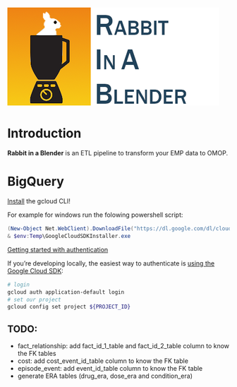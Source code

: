 ![Rabbit in a Blender logo](resources/img/rabbitinablenderlogo.png)
===========

Introduction
========
**Rabbit in a Blender** is an ETL pipeline to transform your EMP data to OMOP.


BigQuery
========

[Install](https://cloud.google.com/sdk/docs/install-sdk#installing_the_latest_version) the gcloud CLI!

For example for windows run the folowing powershell script:
```powershell
(New-Object Net.WebClient).DownloadFile("https://dl.google.com/dl/cloudsdk/channels/rapid/GoogleCloudSDKInstaller.exe", "$env:Temp\GoogleCloudSDKInstaller.exe")
& $env:Temp\GoogleCloudSDKInstaller.exe
```

[Getting started with authentication](https://cloud.google.com/docs/authentication/getting-started)


If you’re developing locally, the easiest way to authenticate is [using the Google Cloud SDK](https://googleapis.dev/python/google-api-core/1.19.1/auth.html#overview):
```bash
# login
gcloud auth application-default login
# set our project
gcloud config set project ${PROJECT_ID}
```



TODO:
-----

* fact_relationship: add fact_id_1_table and fact_id_2_table column to know the FK tables
* cost: add cost_event_id_table column to know the FK table
* episode_event: add event_id_table column to know the FK table
* generate ERA tables (drug_era, dose_era and condition_era)